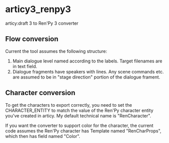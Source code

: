 # articy3_renpy3
articy:draft 3 to Ren'Py 3 converter

## Flow conversion

Current the tool assumes the following structure:
1. Main dialogue level named according to the labels. Target filenames are in text field.
2. Dialogue fragments have speakers with lines. Any scene commands etc. are assumed to be in "stage direction" portion of the dialogue frament.



## Character conversion

To get the characters to export correctly, you need to set the CHARACTER_ENTITY 
to match the value of the Ren'Py character entity you've created in articy.
My default technical name is "RenCharacter".

If you want the converter to support color for the character, the current
code assumes the Ren'Py character has Template named 
"RenCharProps", which then has field named "Color".
